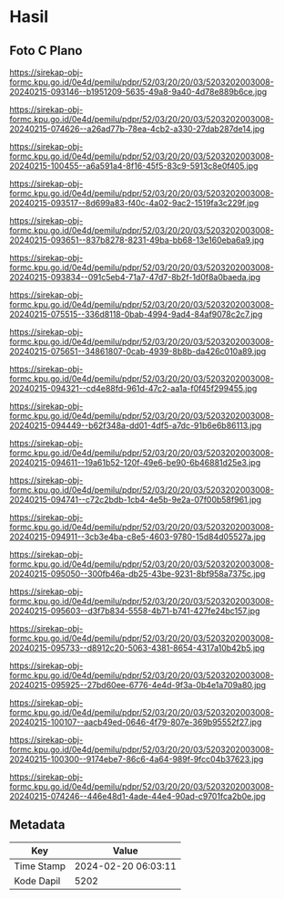 # Hasil

## Foto C Plano

https://sirekap-obj-formc.kpu.go.id/0e4d/pemilu/pdpr/52/03/20/20/03/5203202003008-20240215-093146--b1951209-5635-49a8-9a40-4d78e889b6ce.jpg

https://sirekap-obj-formc.kpu.go.id/0e4d/pemilu/pdpr/52/03/20/20/03/5203202003008-20240215-074626--a26ad77b-78ea-4cb2-a330-27dab287de14.jpg

https://sirekap-obj-formc.kpu.go.id/0e4d/pemilu/pdpr/52/03/20/20/03/5203202003008-20240215-100455--a6a591a4-8f16-45f5-83c9-5913c8e0f405.jpg

https://sirekap-obj-formc.kpu.go.id/0e4d/pemilu/pdpr/52/03/20/20/03/5203202003008-20240215-093517--8d699a83-f40c-4a02-9ac2-1519fa3c229f.jpg

https://sirekap-obj-formc.kpu.go.id/0e4d/pemilu/pdpr/52/03/20/20/03/5203202003008-20240215-093651--837b8278-8231-49ba-bb68-13e160eba6a9.jpg

https://sirekap-obj-formc.kpu.go.id/0e4d/pemilu/pdpr/52/03/20/20/03/5203202003008-20240215-093834--091c5eb4-71a7-47d7-8b2f-1d0f8a0baeda.jpg

https://sirekap-obj-formc.kpu.go.id/0e4d/pemilu/pdpr/52/03/20/20/03/5203202003008-20240215-075515--336d8118-0bab-4994-9ad4-84af9078c2c7.jpg

https://sirekap-obj-formc.kpu.go.id/0e4d/pemilu/pdpr/52/03/20/20/03/5203202003008-20240215-075651--34861807-0cab-4939-8b8b-da426c010a89.jpg

https://sirekap-obj-formc.kpu.go.id/0e4d/pemilu/pdpr/52/03/20/20/03/5203202003008-20240215-094321--cd4e88fd-961d-47c2-aa1a-f0f45f299455.jpg

https://sirekap-obj-formc.kpu.go.id/0e4d/pemilu/pdpr/52/03/20/20/03/5203202003008-20240215-094449--b62f348a-dd01-4df5-a7dc-91b6e6b86113.jpg

https://sirekap-obj-formc.kpu.go.id/0e4d/pemilu/pdpr/52/03/20/20/03/5203202003008-20240215-094611--19a61b52-120f-49e6-be90-6b46881d25e3.jpg

https://sirekap-obj-formc.kpu.go.id/0e4d/pemilu/pdpr/52/03/20/20/03/5203202003008-20240215-094741--c72c2bdb-1cb4-4e5b-9e2a-07f00b58f961.jpg

https://sirekap-obj-formc.kpu.go.id/0e4d/pemilu/pdpr/52/03/20/20/03/5203202003008-20240215-094911--3cb3e4ba-c8e5-4603-9780-15d84d05527a.jpg

https://sirekap-obj-formc.kpu.go.id/0e4d/pemilu/pdpr/52/03/20/20/03/5203202003008-20240215-095050--300fb46a-db25-43be-9231-8bf958a7375c.jpg

https://sirekap-obj-formc.kpu.go.id/0e4d/pemilu/pdpr/52/03/20/20/03/5203202003008-20240215-095603--d3f7b834-5558-4b71-b741-427fe24bc157.jpg

https://sirekap-obj-formc.kpu.go.id/0e4d/pemilu/pdpr/52/03/20/20/03/5203202003008-20240215-095733--d8912c20-5063-4381-8654-4317a10b42b5.jpg

https://sirekap-obj-formc.kpu.go.id/0e4d/pemilu/pdpr/52/03/20/20/03/5203202003008-20240215-095925--27bd60ee-6776-4e4d-9f3a-0b4e1a709a80.jpg

https://sirekap-obj-formc.kpu.go.id/0e4d/pemilu/pdpr/52/03/20/20/03/5203202003008-20240215-100107--aacb49ed-0646-4f79-807e-369b95552f27.jpg

https://sirekap-obj-formc.kpu.go.id/0e4d/pemilu/pdpr/52/03/20/20/03/5203202003008-20240215-100300--9174ebe7-86c6-4a64-989f-9fcc04b37623.jpg

https://sirekap-obj-formc.kpu.go.id/0e4d/pemilu/pdpr/52/03/20/20/03/5203202003008-20240215-074246--446e48d1-4ade-44e4-90ad-c9701fca2b0e.jpg


## Metadata

| Key        | Value               |
| ---------- | ------------------- |
| Time Stamp | 2024-02-20 06:03:11 |
| Kode Dapil | 5202                |



